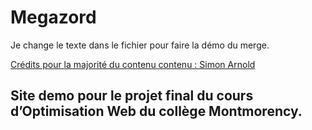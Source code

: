 # Megazord

Je change le texte dans le fichier pour faire la démo du merge.

[Crédits pour la majorité du contenu contenu : Simon Arnold](https://smnarnold.com/)
## Site demo pour le projet final du cours d’Optimisation Web du collège Montmorency.
